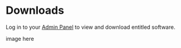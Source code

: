 # Downloads

Log in to your [Admin Panel](https://collab.cloud) to view and download entitled software.

image here
